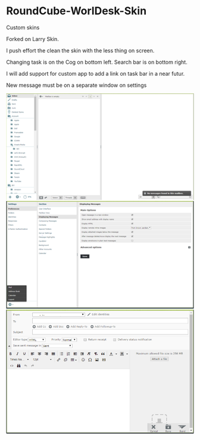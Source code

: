 # RoundCube-WorlDesk-Skin
Custom skins

Forked on Larry Skin.

I push effort the clean the skin with the less thing on screen.

Changing task is on the Cog on bottom left.
Search bar is on bottom right.

I will add support for custom app to add a link on task bar in a near futur.

New message must be on a separate window on settings

![Mail View](/screenshots/mail.png?raw=true "Mail view")
![Settings View](/screenshots/settings.png?raw=true "Settings view")
![Compose View](/screenshots/new.png?raw=true "Compose view")
